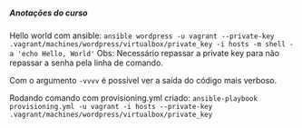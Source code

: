 ##### Anotações do curso

Hello world com ansible:
`ansible wordpress -u vagrant --private-key .vagrant/machines/wordpress/virtualbox/private_key -i hosts -m shell -a 'echo Hello, World'`
Obs: Necessário repassar a private key para não repassar a senha pela linha de comando.  

Com o argumento `-vvvv` é possível ver a saída do código mais verboso.

Rodando comando com provisioning.yml criado:
`ansible-playbook provisioning.yml -u vagrant -i hosts --private-key .vagrant/machines/wordpress/virtualbox/private_key`